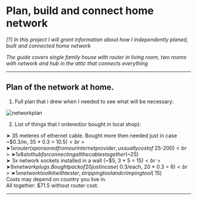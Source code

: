 # Plan, build and connect home network

_[?] In this project I will grant information about how I independently planed, built and connected home network_

_The guide covers single family house with router in living room, two rooms with network and hub in the attic that connects everything_

---

## Plan of the network at home.

1. Full plan that i drew when I needed to see what will be necessary:

![networkplan](https://github.com/szym10on/owning-a-server/assets/123908381/0a0141c5-0f76-4a5e-ae88-f2bedd172f6b)<br>

2. List of things that I ordered(or bought in local shop):<br>

➤ 35 meteres of ethernet cable. Bought more then needed just in case ~$0.3/m, 35 * 0.3 = $10.5)<br>
➤ 1x router (sponsored from our internet provider, ussually cost of ~$25-$200)<br>
➤ 1x 8 slot hub for connecting all the cables together ($~25)<br>
➤ 3x network sockets installed in a wall (~$5, 3 * 5 = $15)<br>
➤ 9x network plugs. Bought pack of 20 just in case (~$0.3/each, 20 * 0.3 = $6)<br>
➤ 1x network tool kit with tester, stripping tool and crimping tool (~$15)<br>
Costs may depend on country you live in.<br>
All together: $71.5 without router cost.

---
